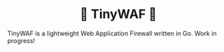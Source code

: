 <h1 align="center">🚧 TinyWAF 🚧</h1>

TinyWAF is a lightweight Web Application Firewall written in Go. Work in progress!
